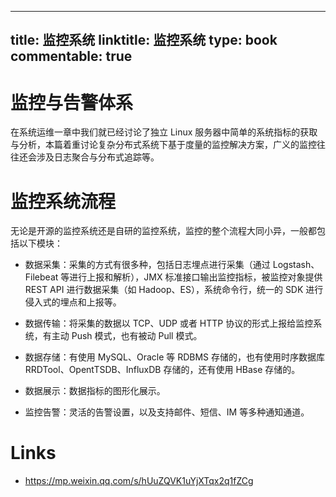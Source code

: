 
---
title: 监控系统
linktitle: 监控系统
type: book
commentable: true
---

# 监控与告警体系

在系统运维一章中我们就已经讨论了独立 Linux 服务器中简单的系统指标的获取与分析，本篇着重讨论复杂分布式系统下基于度量的监控解决方案，广义的监控往往还会涉及日志聚合与分布式追踪等。

# 监控系统流程

无论是开源的监控系统还是自研的监控系统，监控的整个流程大同小异，一般都包括以下模块：

- 数据采集：采集的方式有很多种，包括日志埋点进行采集（通过 Logstash、Filebeat 等进行上报和解析），JMX 标准接口输出监控指标，被监控对象提供 REST API 进行数据采集（如 Hadoop、ES），系统命令行，统一的 SDK 进行侵入式的埋点和上报等。

- 数据传输：将采集的数据以 TCP、UDP 或者 HTTP 协议的形式上报给监控系统，有主动 Push 模式，也有被动 Pull 模式。

- 数据存储：有使用 MySQL、Oracle 等 RDBMS 存储的，也有使用时序数据库 RRDTool、OpentTSDB、InfluxDB 存储的，还有使用 HBase 存储的。

- 数据展示：数据指标的图形化展示。

- 监控告警：灵活的告警设置，以及支持邮件、短信、IM 等多种通知通道。

# Links

- https://mp.weixin.qq.com/s/hUuZQVK1uYjXTqx2q1fZCg

    